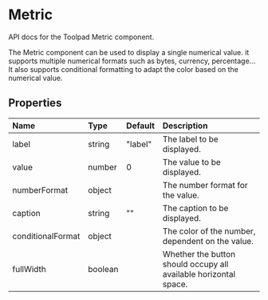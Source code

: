 <!-- This file has been auto-generated using `yarn docs:build:api`. -->

# Metric

<p class="description">API docs for the Toolpad Metric component.</p>

The Metric component can be used to display a single numerical value. it supports multiple numerical formats such as bytes, currency, percentage... It also supports conditional formatting to adapt the color based on the numerical value.

## Properties

| Name                                             | Type                                   | Default                                   | Description                                                      |
| :----------------------------------------------- | :------------------------------------- | :---------------------------------------- | :--------------------------------------------------------------- |
| <span class="prop-name">label</span>             | <span class="prop-type">string</span>  | <span class="prop-default">"label"</span> | The label to be displayed.                                       |
| <span class="prop-name">value</span>             | <span class="prop-type">number</span>  | <span class="prop-default">0</span>       | The value to be displayed.                                       |
| <span class="prop-name">numberFormat</span>      | <span class="prop-type">object</span>  |                                           | The number format for the value.                                 |
| <span class="prop-name">caption</span>           | <span class="prop-type">string</span>  | <span class="prop-default">""</span>      | The caption to be displayed.                                     |
| <span class="prop-name">conditionalFormat</span> | <span class="prop-type">object</span>  |                                           | The color of the number, dependent on the value.                 |
| <span class="prop-name">fullWidth</span>         | <span class="prop-type">boolean</span> |                                           | Whether the button should occupy all available horizontal space. |
